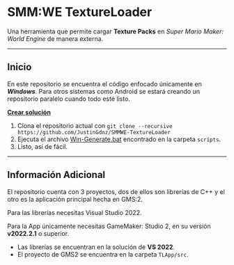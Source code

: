 # SMM:WE TextureLoader
Una herramienta que permite cargar **Texture Packs** en *Super Mario Maker: World Engine* de manera externa.

***

## Inicio
En este repositorio se encuentra el código enfocado únicamente en ***Windows***. Para otros sistemas como Android se estará creando un repositorio paralelo cuando todo esté listo.

<ins>**Crear solución**</ins>

1. Clona el repositorio actual con `git clone --recursive https://github.com/JustinGdnz/SMMWE-TextureLoader`
2. Ejecuta el archivo [Win-Generate.bat](https://github.com/JustinGdnz/SMMWE-TextureLoader/blob/master/scripts/Win-Genenerate.bat) encontrado en la carpeta `scripts`.
3. Listo, así de fácil.

***

## Información Adicional

El repositorio cuenta con 3 proyectos, dos de ellos son librerías de C++ y el otro es la aplicación principal hecha en GMS:2.

Para las librerías necesitas Visual Studio 2022.

Para la App únicamente necesitas GameMaker: Studio 2, en su versión **v2022.2.1** o superior.

- Las librerías se encuentran en la solución de **VS 2022**.
- El proyecto de GMS2 se encuentra en la carpeta `TLApp/src`.